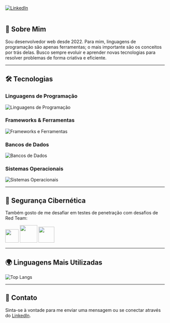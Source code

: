 <a href="https://www.linkedin.com/in/natan-oliveira-71023822b/" target="_blank">
  <img src="https://img.shields.io/badge/LinkedIn-0077B5?style=for-the-badge&logo=linkedin&logoColor=white" alt="LinkedIn" />
</a>

<br/>
<br/>

## 💼 Sobre Mim

Sou desenvolvedor web desde 2022. Para mim, linguagens de programação são apenas ferramentas; o mais importante são os conceitos por trás delas. Busco sempre evoluir e aprender novas tecnologias para resolver problemas de forma criativa e eficiente.

---

## 🛠️ Tecnologias

### Linguagens de Programação

<img src="https://skillicons.dev/icons?i=javascript,java,python&perline=15" alt="Linguagens de Programação" />

### Frameworks & Ferramentas

<img src="https://skillicons.dev/icons?i=spring,nodejs,react,django&perline=5" alt="Frameworks e Ferramentas" />

### Bancos de Dados

<img src="https://skillicons.dev/icons?i=postgresql,mysql,sqlite,mongodb,dynamodb&perline=5" alt="Bancos de Dados" />

### Sistemas Operacionais

<img src="https://skillicons.dev/icons?i=linux,kali,ubuntu&perline=5" alt="Sistemas Operacionais" />

---

## 🔐 Segurança Cibernética

Também gosto de me desafiar em testes de penetração com desafios de Red Team:

<img src="https://tryhackme-badges.s3.amazonaws.com/NN4TT4NN.png" height="42px" />  <img src="https://tryhackme.com/img/badges/mrrobot.svg" height="55px" />  <img src="https://tryhackme.com/img/badges/owasptop10.svg" height="50px" />

---

## 🌍 Linguagens Mais Utilizadas

![Top Langs](https://github-readme-stats.vercel.app/api/top-langs/?username=natanzeraa&hide=java,html&size_weight=0.5&count_weight=0.5&theme=dracula&custom_title=Línguas%20Mais%20Usadas%20por%20Natan)

---

## 📜 Contato

Sinta-se à vontade para me enviar uma mensagem ou se conectar através do [LinkedIn](https://www.linkedin.com/in/natan-oliveira-71023822b/).
